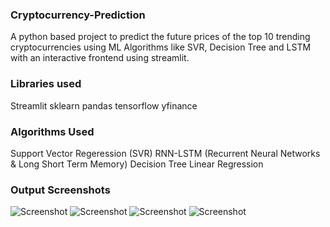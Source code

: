 ### Cryptocurrency-Prediction
A python based project to predict the future prices of the top 10 trending cryptocurrencies using ML Algorithms like SVR, Decision Tree and LSTM with an interactive frontend using streamlit.

### Libraries used

Streamlit
sklearn
pandas
tensorflow
yfinance

### Algorithms Used

Support Vector Regeression (SVR)
RNN-LSTM (Recurrent Neural Networks & Long Short Term Memory)
Decision Tree
Linear Regression

### Output Screenshots

![Screenshot](https://github.com/benny-abhishek/Cryptocurrency-Prediction/blob/main/output/Screenshot%20(95).png)
![Screenshot](https://github.com/benny-abhishek/Cryptocurrency-Prediction/blob/main/output/Screenshot%20(96).png)
![Screenshot](https://github.com/benny-abhishek/Cryptocurrency-Prediction/blob/main/output/Screenshot%20(97).png)
![Screenshot](https://github.com/benny-abhishek/Cryptocurrency-Prediction/blob/main/output/Screenshot%20(98).png)


